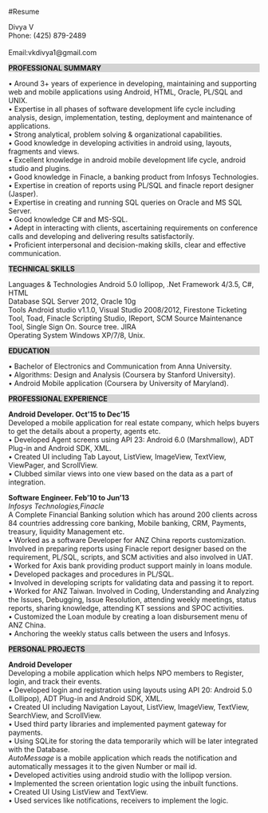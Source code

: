 #Resume
<p>Divya V<br/>
Phone: (425) 879-2489 &emsp;&emsp;&emsp;&emsp;&emsp;&emsp;&emsp;&emsp;&emsp;&emsp;&emsp;&emsp;&emsp;&emsp;&emsp;&emsp;&emsp;&emsp;&emsp;&emsp;&emsp;&emsp;&emsp;&emsp;&emsp;&emsp;&emsp;           Email:vkdivya1@gmail.com</p>

<p style="background-color:lightgrey"><b>PROFESSIONAL SUMMARY</b></p>

<p>• Around 3+ years of experience in developing, maintaining and supporting web and mobile applications using Android, HTML, Oracle, PL/SQL and UNIX.<br/>
• Expertise in all phases of software development life cycle including analysis, design, implementation, testing, deployment and maintenance of applications.</br>
• Strong analytical, problem solving &amp; organizational capabilities.</br>
• Good knowledge in developing activities in android using, layouts, fragments and views.</br>
• Excellent knowledge in android mobile development life cycle, android studio and plugins. </br>
• Good knowledge in Finacle, a banking product from Infosys Technologies.</br>
• Expertise in creation of reports using PL/SQL and finacle report designer (Jasper).</br>
• Expertise in creating and running SQL queries on Oracle and MS SQL Server.</br>
• Good knowledge C# and MS-SQL.</br>
• Adept in interacting with clients, ascertaining requirements on conference calls and developing and delivering results satisfactorily.</br>
• Proficient interpersonal and decision-making skills, clear and effective communication.</p>

<p style="background-color:lightgrey"><b>TECHNICAL SKILLS </b>
</p>
Languages &amp; Technologies    Android 5.0 lollipop, .Net Framework 4/3.5, C#, HTML<br>
Database    SQL Server 2012, Oracle 10g <br>
Tools   Android studio v1.1.0, Visual Studio 2008/2012, Firestone Ticketing Tool, Toad, Finacle Scripting Studio, IReport, SCM Source Maintenance Tool, Single Sign On. Source tree. JIRA<br>
Operating System    Windows XP/7/8, Unix.</p>

<p style="background-color:lightgrey"><b>EDUCATION </b>
</p>

<p>• Bachelor of Electronics and Communication from Anna University.<br> 
• Algorithms: Design and Analysis (Coursera by Stanford University).<br> 
• Android Mobile application (Coursera by University of Maryland). </p>

<p style="background-color:lightgrey"><b>PROFESSIONAL EXPERIENCE</b>       
</p>

<p><b>Android Developer. Oct’15 to Dec’15</b><br>
Developed a mobile application for real estate company, which helps buyers to get the details about a property, agents etc.<br>
• Developed Agent screens using API 23: Android 6.0 (Marshmallow), ADT Plug-in and Android SDK, XML.<br>
•  Created UI including Tab Layout, ListView, ImageView, TextView, ViewPager, and ScrollView.<br>
• Clubbed similar views into one view based on the data as a part of integration.</p>

<p><b>Software Engineer. Feb’10 to Jun’13</b><br>
<i>Infosys Technologies,Finacle</i> <br>
A Complete Financial Banking solution which has around 200 clients across 84 countries addressing core banking, Mobile banking, CRM, Payments, treasury, liquidity Management etc. <br>
• Worked as a software Developer for ANZ China reports customization. Involved in preparing reports using Finacle report designer based on the requirement, PL/SQL, scripts, and SCM activities and also involved in UAT.<br>
• Worked for Axis bank providing product support mainly in loans module.<br>
• Developed packages and procedures in PL/SQL.<br>
• Involved in developing scripts for validating data and passing it to report.<br>
• Worked for ANZ Taiwan. Involved in Coding, Understanding and Analyzing the Issues, Debugging, Issue Resolution, attending weekly meetings, status reports, sharing knowledge, attending KT sessions and SPOC activities.<br>
• Customized the Loan module by creating a loan disbursement menu of ANZ China.<br>
• Anchoring the weekly status calls between the users and Infosys.</p>

<p style="background-color:lightgrey"><b>PERSONAL PROJECTS</b>       
</p>

<p><b>Android Developer</b><br>
Developing a mobile application which helps NPO members to Register, login, and track their events.<br>
• Developed login and registration using layouts using API 20: Android 5.0 (Lollipop), ADT Plug-in and Android SDK, XML.<br>
• Created UI including Navigation Layout, ListView, ImageView, TextView, SearchView, and ScrollView.<br>
• Used third party libraries and implemented payment gateway for payments.<br/>
• Using SQLite for storing the data temporarily which will be later integrated with the Database.<br/>
<i>AutoMessage</i> is a mobile application which reads the notification and automatically messages it to the given Number or mail id. <br/>
• Developed activities using android studio with the lollipop version.<br/>
• Implemented the screen orientation logic using the inbuilt functions.<br/>
• Created UI Using ListView and TextView.<br/>
• Used services like notifications, receivers to implement the logic.</p>
